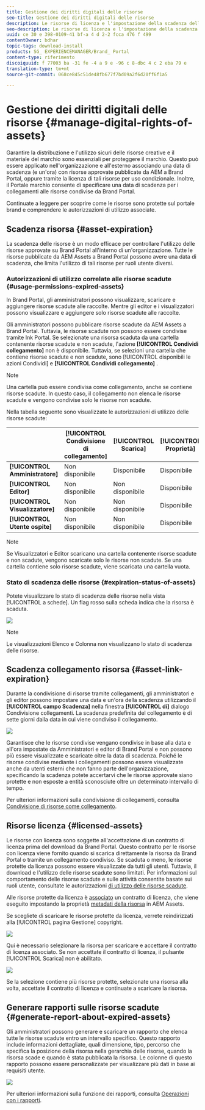 ```yaml
---
title: Gestione dei diritti digitali delle risorse
seo-title: Gestione dei diritti digitali delle risorse
description: Le risorse di licenza e l'impostazione della scadenza delle risorse e dei collegamenti condivisi garantiscono l'utilizzo controllato di tali risorse e le proteggono.
seo-description: Le risorse di licenza e l'impostazione della scadenza delle risorse e dei collegamenti condivisi garantiscono l'utilizzo controllato di tali risorse e le proteggono.
uuid: ce 30 e 398-0109-41 bf-a 4 d 2-2 fcca 476 f 499
contentOwner: bdhar
topic-tags: download-install
products: SG_ EXPERIENCEMANAGER/Brand_ Portal
content-type: riferimento
discoiquuid: f 77003 ba -31 fe -4 a 9 e -96 c 8-dbc 4 c 2 eba 79 e
translation-type: tm+mt
source-git-commit: 068ce845c51de48fb677f7bd09a2f6d20ff6f1a5

---
```



# Gestione dei diritti digitali delle risorse {#manage-digital-rights-of-assets}

Garantire la distribuzione e l'utilizzo sicuri delle risorse creative e il materiale del marchio sono essenziali per proteggere il marchio. Questo può essere applicato nell'organizzazione e all'esterno associando una data di scadenza (e un'ora) con risorse approvate pubblicate da AEM a Brand Portal, oppure tramite la licenza di tali risorse per uso condizionale. Inoltre, il Portale marchio consente di specificare una data di scadenza per i collegamenti alle risorse condivise da Brand Portal.

Continuate a leggere per scoprire come le risorse sono protette sul portale brand e comprendere le autorizzazioni di utilizzo associate.

## Scadenza risorsa {#asset-expiration}

La scadenza delle risorse è un modo efficace per controllare l'utilizzo delle risorse approvate su Brand Portal all'interno di un'organizzazione. Tutte le risorse pubblicate da AEM Assets a Brand Portal possono avere una data di scadenza, che limita l'utilizzo di tali risorse per ruoli utente diversi.

### Autorizzazioni di utilizzo correlate alle risorse scadute {#usage-permissions-expired-assets}

In Brand Portal, gli amministratori possono visualizzare, scaricare e aggiungere risorse scadute alle raccolte. Mentre gli editor e i visualizzatori possono visualizzare e aggiungere solo risorse scadute alle raccolte.

Gli amministratori possono pubblicare risorse scadute da AEM Assets a Brand Portal. Tuttavia, le risorse scadute non possono essere condivise tramite Ink Portal. Se selezionate una risorsa scaduta da una cartella contenente risorse scadute e non scadute, l'azione **[!UICONTROL Condividi collegamento]** non è disponibile. Tuttavia, se selezioni una cartella che contiene risorse scadute e non scadute, sono [!UICONTROL disponibili le azioni Condividi] e **[!UICONTROL Condividi collegamento]** .

>[!NOTE]
>
>Una cartella può essere condivisa come collegamento, anche se contiene risorse scadute. In questo caso, il collegamento non elenca le risorse scadute e vengono condivise solo le risorse non scadute.

Nella tabella seguente sono visualizzate le autorizzazioni di utilizzo delle risorse scadute:

|  | **[!UICONTROL Condivisione di collegamento]** | **[!UICONTROL Scarica]** | **[!UICONTROL Proprietà]** | **[!UICONTROL Aggiungi alla raccolta]** | **[!UICONTROL Elimina]** |
|---|---|---|---|---|---|
| **[!UICONTROL Amministratore]** | Non disponibile | Disponibile | Disponibile | Disponibile | Disponibile |
| **[!UICONTROL Editor]** | Non disponibile | Non disponibile | Disponibile | Disponibile | Non disponibile |
| **[!UICONTROL Visualizzatore]** | Non disponibile | Non disponibile | Disponibile | Disponibile | Non disponibile |
| **[!UICONTROL Utente ospite]** | Non disponibile | Non disponibile | Disponibile | Disponibile | Non disponibile |

>[!NOTE]
>
>Se Visualizzatori e Editor scaricano una cartella contenente risorse scadute e non scadute, vengono scaricate solo le risorse non scadute. Se una cartella contiene solo risorse scadute, viene scaricata una cartella vuota.

### Stato di scadenza delle risorse {#expiration-status-of-assets}

Potete visualizzare lo stato di scadenza delle risorse nella vista [!UICONTROL a schede]. Un flag rosso sulla scheda indica che la risorsa è scaduta.

![](assets/expired_assets_cardview.png)

>[!NOTE]
>
>Le visualizzazioni Elenco e Colonna non visualizzano lo stato di scadenza delle risorse.

## Scadenza collegamento risorsa {#asset-link-expiration}

Durante la condivisione di risorse tramite collegamenti, gli amministratori e gli editor possono impostare una data e un'ora della scadenza utilizzando il **[!UICONTROL campo Scadenza]** nella finestra **[!UICONTROL di]** dialogo Condivisione collegamenti. La scadenza predefinita del collegamento è di sette giorni dalla data in cui viene condiviso il collegamento.

![](assets/asset-link-sharing.png)

Garantisce che le risorse condivise vengano condivise in base alla data e all'ora impostate da Amministratori e editor di Brand Portal e non possono più essere visualizzate e scaricate oltre la data di scadenza. Poiché le risorse condivise mediante i collegamenti possono essere visualizzate anche da utenti esterni che non fanno parte dell'organizzazione, specificando la scadenza potete accertarvi che le risorse approvate siano protette e non esposte a entità sconosciute oltre un determinato intervallo di tempo.

Per ulteriori informazioni sulla condivisione di collegamenti, consulta [Condivisione di risorse come collegamento](../using/brand-portal-link-share.md).

## Risorse licenza {#licensed-assets}

Le risorse con licenza sono soggette all'accettazione di un contratto di licenza prima del download da Brand Portal. Questo contratto per le risorse con licenza viene fornito quando si scarica direttamente la risorsa da Brand Portal o tramite un collegamento condiviso. Se scaduta o meno, le risorse protette da licenza possono essere visualizzate da tutti gli utenti. Tuttavia, il download e l'utilizzo delle risorse scadute sono limitati. Per informazioni sul comportamento delle risorse scadute e sulle attività consentite basate sui ruoli utente, consultate le autorizzazioni [di utilizzo delle risorse scadute](../using/manage-digital-rights-of-assets.md#usage-permissions-expired-assets).

Alle risorse protette da licenza è [associato](https://helpx.adobe.com/experience-manager/6-5/assets/using/drm.html#DigitalRightsManagementinAssets) un contratto di licenza, che viene eseguito impostando la proprietà [metadati della risorsa](https://helpx.adobe.com/experience-manager/6-5/assets/using/drm.html#DigitalRightsManagementinAssets) in AEM Assets.

Se scegliete di scaricare le risorse protette da licenza, verrete reindirizzati alla [!UICONTROL pagina Gestione] copyright.

![](assets/asset-copyright-mgmt.png)

Qui è necessario selezionare la risorsa per scaricare e accettare il contratto di licenza associato. Se non accettate il contratto di licenza, il pulsante [!UICONTROL Scarica] non è abilitato.

![](assets/licensed-asset-download-2.png)

Se la selezione contiene più risorse protette, selezionate una risorsa alla volta, accettate il contratto di licenza e continuate a scaricare la risorsa.

## Generare rapporti sulle risorse scadute {#generate-report-about-expired-assets}

Gli amministratori possono generare e scaricare un rapporto che elenca tutte le risorse scadute entro un intervallo specifico. Questo rapporto include informazioni dettagliate, quali dimensione, tipo, percorso che specifica la posizione della risorsa nella gerarchia delle risorse, quando la risorsa scade e quando è stata pubblicata la risorsa. Le colonne di questo rapporto possono essere personalizzate per visualizzare più dati in base ai requisiti utente.

![](assets/assets-expired.png)

Per ulteriori informazioni sulla funzione dei rapporti, consulta [Operazioni con i rapporti](../using/brand-portal-reports.md#work-with-reports).
